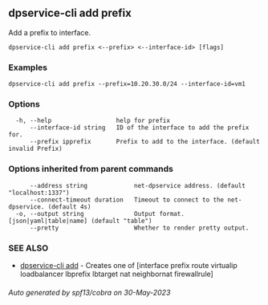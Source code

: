 ## dpservice-cli add prefix

Add a prefix to interface.

```
dpservice-cli add prefix <--prefix> <--interface-id> [flags]
```

### Examples

```
dpservice-cli add prefix --prefix=10.20.30.0/24 --interface-id=vm1
```

### Options

```
  -h, --help                  help for prefix
      --interface-id string   ID of the interface to add the prefix for.
      --prefix ipprefix       Prefix to add to the interface. (default invalid Prefix)
```

### Options inherited from parent commands

```
      --address string             net-dpservice address. (default "localhost:1337")
      --connect-timeout duration   Timeout to connect to the net-dpservice. (default 4s)
  -o, --output string              Output format. [json|yaml|table|name] (default "table")
      --pretty                     Whether to render pretty output.
```

### SEE ALSO

* [dpservice-cli add](dpservice-cli_add.md)	 - Creates one of [interface prefix route virtualip loadbalancer lbprefix lbtarget nat neighbornat firewallrule]

###### Auto generated by spf13/cobra on 30-May-2023

